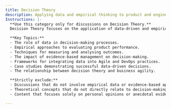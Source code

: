 ```yaml
---
title: Decision Theory
description: Applying data and empirical thinking to product and engineering decisions.
Instructions: |-
  **Use this category only for discussions on Decision Theory.**  
  Decision Theory focuses on the application of data-driven and empirical thinking to inform and guide product and engineering decisions. It emphasises the importance of using evidence and measurable outcomes to make informed choices that enhance organisational effectiveness and agility.

  **Key Topics:**
  - The role of data in decision-making processes.
  - Empirical approaches to evaluating product performance.
  - Techniques for measuring and analysing outcomes.
  - The impact of evidence-based management on decision-making.
  - Frameworks for integrating data into Agile and DevOps practices.
  - Case studies demonstrating successful data-driven decisions.
  - The relationship between decision theory and business agility.

  **Strictly exclude:**
  - Discussions that do not involve empirical data or evidence-based approaches.
  - Theoretical concepts that do not directly relate to decision-making in product and engineering contexts.
  - Content that focuses solely on personal opinions or anecdotal evidence without supporting data.

---
```


